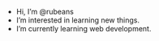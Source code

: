 - Hi, I’m @rubeans
- I’m interested in learning new things.
- I’m currently learning web development.

